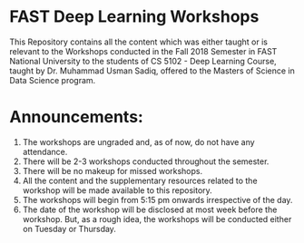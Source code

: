 # FAST Deep Learning Workshops
This Repository contains all the content which was either taught or is relevant to the Workshops conducted in the Fall 2018 Semester in FAST National University to the students of CS 5102 - Deep Learning Course, taught by Dr. Muhammad Usman Sadiq, offered to the Masters of Science in Data Science program.

# Announcements:
1. The workshops are ungraded and, as of now, do not have any attendance.
2. There will be 2-3 workshops conducted throughout the semester.
3. There will be no makeup for missed workshops.
4. All the content and the supplementary resources related to the workshop will be made available to this repository.
5. The workshops will begin from 5:15 pm onwards irrespective of the day.
6. The date of the workshop will be disclosed at most week before the workshop. But, as a rough idea, the workshops will be conducted either on Tuesday or Thursday.
